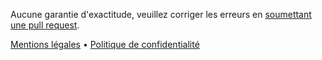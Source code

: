 <p>Aucune garantie d'exactitude, veuillez corriger les erreurs en <a href="https://github.com/JesperDramsch/python-deadlines/">soumettant une pull request</a>.</p>

<a href="{{site.baseurl_root}}{% tl impressum %}">Mentions légales</a> • <a href="{{site.baseurl_root}}{% tl privacy-policy %}">Politique de confidentialité</a>
